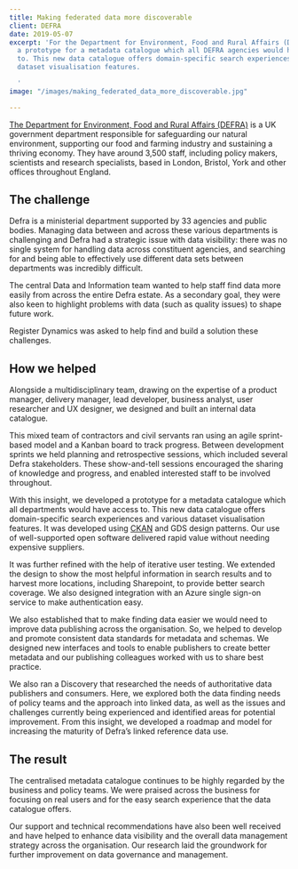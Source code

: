 ```yaml
---
title: Making federated data more discoverable
client: DEFRA
date: 2019-05-07
excerpt: 'For the Department for Environment, Food and Rural Affairs (DEFRA), we developed
  a prototype for a metadata catalogue which all DEFRA agencies would have access
  to. This new data catalogue offers domain-specific search experiences and various
  dataset visualisation features.

  '
image: "/images/making_federated_data_more_discoverable.jpg"

---
```

[The Department for Environment, Food and Rural Affairs (DEFRA)](https://defra.gov.uk) is a UK government department responsible for safeguarding our natural environment, supporting our food and farming industry and sustaining a thriving economy. They have around 3,500 staff, including policy makers, scientists and research specialists, based in London, Bristol, York and other offices throughout England.

## The challenge

Defra is a ministerial department supported by 33 agencies and public bodies. Managing data between and across these various departments is challenging and Defra had a strategic issue with data visibility: there was no single system for handling data across constituent agencies, and searching for and being able to effectively use different data sets between departments was incredibly difficult.

The central Data and Information team wanted to help staff find data more easily from across the entire Defra estate. As a secondary goal, they were also keen to highlight problems with data (such as quality issues) to shape future work.

Register Dynamics was asked to help find and build a solution these challenges.

## How we helped

Alongside a multidisciplinary team, drawing on the expertise of a product manager, delivery manager, lead developer, business analyst, user researcher and UX designer, we designed and built an internal data catalogue.

This mixed team of contractors and civil servants ran using an agile sprint-based model and a Kanban board to track progress. Between development sprints we held planning and retrospective sessions, which included several Defra stakeholders. These show-and-tell sessions encouraged the sharing of knowledge and progress, and enabled interested staff to be involved throughout.

With this insight, we developed a prototype for a metadata catalogue which all departments would have access to. This new data catalogue offers domain-specific search experiences and various dataset visualisation features. It was developed using [CKAN](https://ckan.org/) and GDS design patterns. Our use of well-supported open software delivered rapid value without needing expensive suppliers.

It was further refined with the help of iterative user testing. We extended the design to show the most helpful information in search results and to harvest more locations, including Sharepoint, to provide better search coverage. We also designed integration with an Azure single sign-on service to make authentication easy.

We also established that to make finding data easier we would need to improve data publishing across the organisation. So, we helped to develop and promote consistent data standards for metadata and schemas. We designed new interfaces and tools to enable publishers to create better metadata and our publishing colleagues worked with us to share best practice.

We also ran a Discovery that researched the needs of authoritative data publishers and consumers. Here, we explored both the data finding needs of policy teams and the approach into linked data, as well as the issues and challenges currently being experienced and identified areas for potential improvement. From this insight, we developed a roadmap and model for increasing the maturity of Defra’s linked reference data use.

## The result

The centralised metadata catalogue continues to be highly regarded by the business and policy teams. We were praised across the business for focusing on real users and for the easy search experience that the data catalogue offers.

Our support and technical recommendations have also been well received and have helped to enhance data visibility and the overall data management strategy across the organisation. Our research laid the groundwork for further improvement on data governance and management.